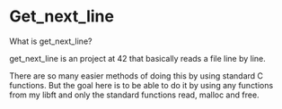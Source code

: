 # Get_next_line
What is get_next_line?

get_next_line is an project at 42 that basically reads a file line by line.

There are so many easier methods of doing this by using standard C functions. But the goal here is to be able to do it by using any functions from my libft and only the standard functions read, malloc and free.
